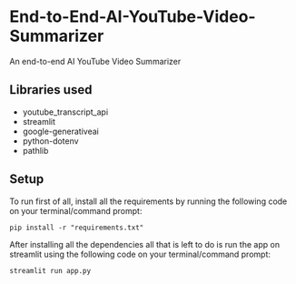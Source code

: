 # End-to-End-AI-YouTube-Video-Summarizer
An end-to-end AI YouTube Video Summarizer

## Libraries used
* youtube_transcript_api
* streamlit
* google-generativeai
* python-dotenv
* pathlib

## Setup
To run first of all, install all the requirements by running the following code on your terminal/command prompt:

```
pip install -r "requirements.txt"
```

After installing all the dependencies all that is left to do is run the app on streamlit using the following code on your terminal/command prompt:
```
streamlit run app.py
```

